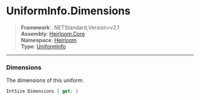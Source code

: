 # UniformInfo.Dimensions

> **Framework**: .NETStandard,Version=v2.1  
> **Assembly**: [Heirloom.Core][0]  
> **Namespace**: [Heirloom][0]  
> **Type**: [UniformInfo][1]  

--------------------------------------------------------------------------------

### Dimensions

The dimensions of this uniform.

```cs
IntSize Dimensions { get; }
```

[0]: ..\Heirloom.Core.md
[1]: Heirloom.UniformInfo.md

